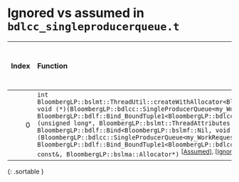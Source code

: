 # Ignored vs assumed in `bdlcc_singleproducerqueue.t`

<script src="../sorttable.js"></script>

|   Index | Function                                                                                                                                                                                                                                                                                                                                                                                                                                                                                                                                                                                                                                                                                                                                                                                                |   Difference in number of lines |   Function size difference in bytes |   Number of lines in assumed build |   Number of bytes in assumed build |   Number of lines in ignored build |   Number of bytes in ignored build |
|--------:|:--------------------------------------------------------------------------------------------------------------------------------------------------------------------------------------------------------------------------------------------------------------------------------------------------------------------------------------------------------------------------------------------------------------------------------------------------------------------------------------------------------------------------------------------------------------------------------------------------------------------------------------------------------------------------------------------------------------------------------------------------------------------------------------------------------|--------------------------------:|------------------------------------:|-----------------------------------:|-----------------------------------:|-----------------------------------:|-----------------------------------:|
|       0 | `int BloombergLP::bslmt::ThreadUtil::createWithAllocator<BloombergLP::bdlf::Bind<BloombergLP::bslmf::Nil, void (*)(BloombergLP::bdlcc::SingleProducerQueue<my_WorkRequest>*), BloombergLP::bdlf::Bind_BoundTuple1<BloombergLP::bdlcc::SingleProducerQueue<my_WorkRequest>*> > >(unsigned long*, BloombergLP::bslmt::ThreadAttributes const&, BloombergLP::bdlf::Bind<BloombergLP::bslmf::Nil, void (*)(BloombergLP::bdlcc::SingleProducerQueue<my_WorkRequest>*), BloombergLP::bdlf::Bind_BoundTuple1<BloombergLP::bdlcc::SingleProducerQueue<my_WorkRequest>*> > const&, BloombergLP::bslma::Allocator*)` <sup>\[[Assumed](0-assume)\], \[[Ignored](0-none)\], \[[Diff](0.diff.html)\], \[[Prettier Diff](0-diff.html)\], \[[Assumed](0-assume-decompiled.txt)\], \[[Ignored](0-none-decompiled.txt)\] |                              -8 |                                 -32 |                                 96 |                                336 |                                104 |                                368 |
{: .sortable }
